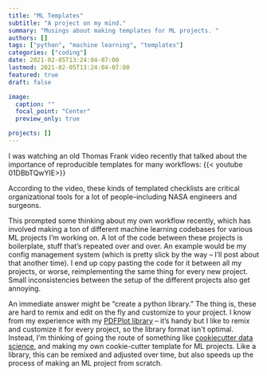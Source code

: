```yaml
---
title: "ML Templates"
subtitle: "A project on my mind."
summary: "Musings about making templates for ML projects. "
authors: []
tags: ["python", "machine learning", "templates"]
categories: ["coding"]
date: 2021-02-05T13:24:04-07:00
lastmod: 2021-02-05T13:24:04-07:00
featured: true
draft: false

image:
  caption: ""
  focal_point: "Center"
  preview_only: true

projects: []
---
```


I was watching an old Thomas Frank video recently that talked about the importance of reproducible templates for many workflows: {{< youtube 01DBbTQwYIE>}}

According to the video, these kinds of templated checklists are critical organizational tools for a lot of people–including NASA engineers and surgeons.

This prompted some thinking about my own workflow recently, which has involved making a ton of different machine learning codebases for various ML projects I’m working on. A lot of the code between these projects is boilerplate, stuff that’s repeated over and over. An example would be my config management system (which is pretty slick by the way – I’ll post about that another time). I end up copy pasting the code for it between all my projects, or worse, reimplementing the same thing for every new project. Small inconsistencies between the setup of the different projects also get annoying.

An immediate answer might be “create a python library.” The thing is, these are hard to remix and edit on the fly and customize to your project. I know from my experience with my [PDFPlot library](https://sauhaarda.me/post/pdfplot/) – it’s handy but I like to remix and customize it for every project, so the library format isn't optimal. Instead, I’m thinking of going the route of something like [ cookiecutter data science](https://drivendata.github.io/cookiecutter-data-science/), and making my own cookie-cutter template for ML projects. Like a library, this can be remixed and adjusted over time, but also speeds up the process of making an ML project from scratch.
